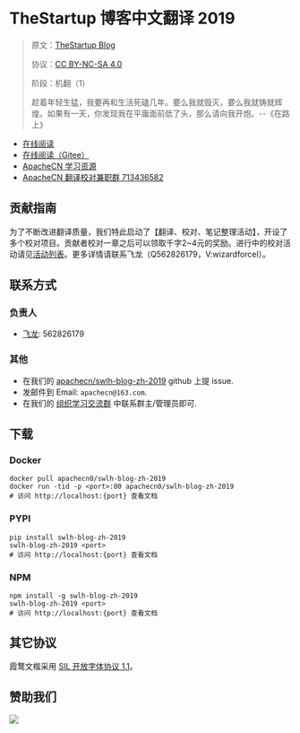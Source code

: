 <!--
    需要填充的占位符：
    
    README.md
    
        TheStartup 博客中文翻译 2019：文档中文名
        TheStartup Blog：文档英文名
        https://medium.com/swlh：文档原始链接
        swlh19：域名前缀
        飞龙：负责人名称
        wizardforcel：负责人 Github 用户名
        562826179：负责人 QQ
        swlh-blog-zh-2019：ApacheCN 的 Github 仓库名称
        swlh-blog-zh-2019：DockerHub 仓库名称
        swlh-blog-zh-2019：PYPI 包名称
        swlh-blog-zh-2019：NPM 包名称
    
    CNAME
    
        swlh19：域名前缀

    index.html
    
        TheStartup 博客中文翻译 2019：文档中文名
        green：显示颜色
        swlh-blog-zh-2019：ApacheCN 的 Github 仓库名称

    asset/docsify-apachecn-footer.js
    
        swlh-blog-zh-2019：ApacheCN 的 Github 仓库名称
-->

# TheStartup 博客中文翻译 2019

> 原文：[TheStartup Blog](https://medium.com/swlh)
> 
> 协议：[CC BY-NC-SA 4.0](http://creativecommons.org/licenses/by-nc-sa/4.0/)
> 
> 阶段：机翻（1）
> 
> 趁着年轻生猛，我要再和生活死磕几年。要么我就毁灭，要么我就铸就辉煌。如果有一天，你发现我在平庸面前低了头，那么请向我开炮。--《在路上》

* [在线阅读](https://swlh19.apachecn.org)
* [在线阅读（Gitee）](https://apachecn.gitee.io/doc-template/)
* [ApacheCN 学习资源](http://docs.apachecn.org/)
* [ApacheCN 翻译校对兼职群 713436582](https://jq.qq.com/?_wv=1027&k=VSNtgpjb)

## 贡献指南

为了不断改进翻译质量，我们特此启动了【翻译、校对、笔记整理活动】，开设了多个校对项目。贡献者校对一章之后可以领取千字2\~4元的奖励。进行中的校对活动请见[活动列表](https://home.apachecn.org/#/docs/activity/docs-activity)。更多详情请联系飞龙（Q562826179，V:wizardforcel）。

## 联系方式

### 负责人

* [飞龙](https://github.com/wizardforcel): 562826179

### 其他

*   在我们的 [apachecn/swlh-blog-zh-2019](https://github.com/apachecn/swlh-blog-zh-2019) github 上提 issue.
*   发邮件到 Email: `apachecn@163.com`.
*   在我们的 [组织学习交流群](https://www.apachecn.org/#/docs/join) 中联系群主/管理员即可.

## 下载

### Docker

```
docker pull apachecn0/swlh-blog-zh-2019
docker run -tid -p <port>:80 apachecn0/swlh-blog-zh-2019
# 访问 http://localhost:{port} 查看文档
```

### PYPI

```
pip install swlh-blog-zh-2019
swlh-blog-zh-2019 <port>
# 访问 http://localhost:{port} 查看文档
```

### NPM

```
npm install -g swlh-blog-zh-2019
swlh-blog-zh-2019 <port>
# 访问 http://localhost:{port} 查看文档
```

## 其它协议

霞鹜文楷采用 [SIL 开放字体协议 1.1](https://github.com/lxgw/LxgwWenKai/blob/main/SIL_Open_Font_License_1.1.txt)。

## 赞助我们

![](http://data.apachecn.org/img/about/donate.jpg)
